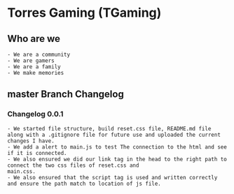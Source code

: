 # Torres Gaming (TGaming)

## Who are we 
    - We are a community
    - We are gamers
    - We are a family
    - We make memories

## master Branch Changelog
 
### Changelog 0.0.1
    - We started file structure, build reset.css file, README.md file along with a .gitignore file for future use and uploaded the current changes I have.
    - We add a alert to main.js to test The connection to the html and see if it is connected.
    - We also ensured we did our link tag in the head to the right path to connect the two css files of reset.css and 
    main.css.
    - We also ensured that the script tag is used and written correctly and ensure the path match to location of js file. 